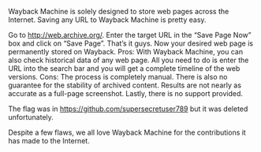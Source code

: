Wayback Machine is solely designed to store web pages across the Internet. Saving any URL to Wayback Machine is pretty easy.

Go to http://web.archive.org/.
Enter the target URL in the “Save Page Now” box and click on “Save Page”.
That’s it guys. Now your desired web page is permanently stored on Wayback.
Pros: With Wayback Machine, you can also check historical data of any web page.
All you need to do is enter the URL into the search bar and you will get a complete timeline of the web versions.
Cons: The process is completely manual. There is also no guarantee for the stability of archived content. Results 
are not nearly as accurate as a full-page screenshot. Lastly, there is no support provided.

The flag was in https://github.com/supersecretuser789 but it was deleted unfortunately.

Despite a few flaws, we all love Wayback Machine for the contributions it has made to the Internet.
